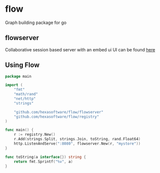 # flow

Graph building package for go

## flowserver

Collaborative session based server with an embed ui
UI can be found [here](http:/github.com/hexasoftware/flow-ui)

## Using Flow

```go
package main

import (
    "fmt"
    "math/rand"
    "net/http"
    "strings"

    "github.com/hexasoftware/flow/flowserver"
    "github.com/hexasoftware/flow/registry"
)

func main() {
    r := registry.New()
    r.Add(strings.Split, strings.Join, toString, rand.Float64)
    http.ListenAndServe(":8080", flowserver.New(r, "mystore"))
}

func toString(a interface{}) string {
    return fmt.Sprintf("%v", a)
}
```
